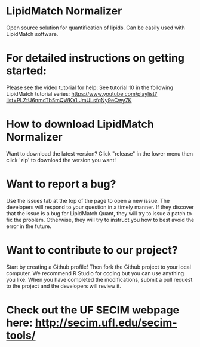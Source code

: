 # LipidMatch Normalizer

Open source solution for quantification of lipids. Can be easily used with LipidMatch software.

For detailed instructions on getting started:
=========================================
Please see the video tutorial for help: 
See tutorial 10 in the following LipidMatch tutorial series: 
https://www.youtube.com/playlist?list=PLZtU6nmcTb5mQWKYLJmULsfqNy9eCwy7K

How to download LipidMatch Normalizer
=========================================
Want to download the latest version? Click "release" in the lower menu then click 'zip' to download the version you want!

Want to report a bug?
=========================================

Use the issues tab at the top of the page to open a new issue. The developers will respond to your question in a timely manner. If they discover that the issue is a bug for LipidMatch Quant, they will try to issue a patch to fix the problem. Otherwise, they will try to instruct you how to best avoid the error in the future.

Want to contribute to our project?
=========================================

Start by creating a Github profile! Then fork the Github project to your local computer. We recommend R Studio for coding but you can use anything you like. When you have completed the modifications, submit a pull request to the project and the developers will review it.


Check out the UF SECIM webpage here: http://secim.ufl.edu/secim-tools/
=========================================
